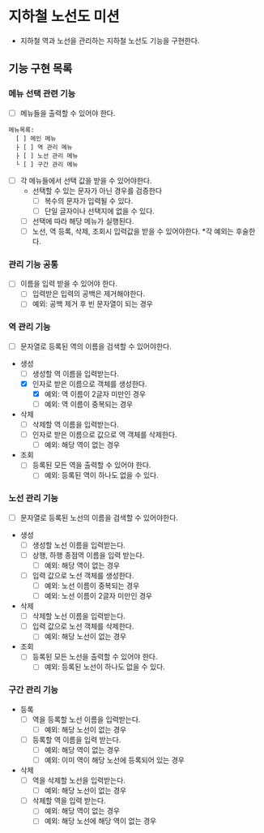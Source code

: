 # 지하철 노선도 미션
- 지하철 역과 노선을 관리하는 지하철 노선도 기능을 구현한다.

## 기능 구현 목록

### 메뉴 선택 관련 기능

- [ ] 메뉴들을 출력할 수 있어야 한다.
```
메뉴목록:
  [ ] 메인 메뉴
  ├ [ ] 역 관리 메뉴
  ├ [ ] 노선 관리 메뉴
  └ [ ] 구간 관리 메뉴
```

- [ ] 각 메뉴들에서 선택 값을 받을 수 있어야한다.
  - 선택할 수 있는 문자가 아닌 경우를 검증한다
    - [ ] 복수의 문자가 입력될 수 있다.
    - [ ] 단일 글자이나 선택지에 없을 수 있다.
  - [ ] 선택에 따라 해당 메뉴가 실행된다.
  - [ ] 노선, 역 등록, 삭제, 조회시 입력값을 받을 수 있어야한다. *각 예외는 후술한다.

### 관리 기능 공통
- [ ] 이름을 입력 받을 수 있어야 한다.
  - [ ] 입력받은 입력의 공백은 제거해야한다.
  - [ ] 예외: 공백 제거 후 빈 문자열이 되는 경우

### 역 관리 기능
- [ ] 문자열로 등록된 역의 이름을 검색할 수 있어야한다.
- 생성
  - [ ] 생성할 역 이름을 입력받는다.
  - [x] 인자로 받은 이름으로 객체를 생성한다.
    - [x] 예외: 역 이름이 2글자 미만인 경우
    - [ ] 예외: 역 이름이 중복되는 경우
- 삭제
  - [ ] 삭제할 역 이름을 입력받는다.
  - [ ] 인자로 받은 이름으로 값으로 역 객체를 삭제한다.
    - [ ] 예외: 해당 역이 없는 경우
- 조회
  - [ ] 등록된 모든 역을 출력할 수 있어야 한다.
    - [ ] 예외: 등록된 역이 하나도 없을 수 있다.

### 노선 관리 기능
- [ ] 문자열로 등록된 노선의 이름을 검색할 수 있어야한다.
- 생성
  - [ ] 생성할 노선 이름을 입력받는다.
  - [ ] 상행, 하행 종점역 이름을 입력 받는다.
    - [ ] 예외: 해당 역이 없는 경우
  - [ ] 입력 값으로 노선 객체를 생성한다.
    - [ ] 예외: 노선 이름이 중복되는 경우
    - [ ] 예외: 노선 이름이 2글자 미만인 경우
- 삭제
  - [ ] 삭제할 노선 이름을 입력받는다.
  - [ ] 입력 값으로 노선 객체를 삭제한다.
    - [ ] 예외: 해당 노선이 없는 경우
- 조회
  - [ ] 등록된 모든 노선을 출력할 수 있어야 한다.
    - [ ] 예외: 등록된 노선이 하나도 없을 수 있다.

### 구간 관리 기능
- 등록
  - [ ] 역을 등록할 노선 이름을 입력받는다.
    - [ ] 예외: 해당 노선이 없는 경우
  - [ ] 등록할 역 이름을 입력 받는다.
    - [ ] 예외: 해당 역이 없는 경우
    - [ ] 예외: 이미 역이 해당 노선에 등록되어 있는 경우
- 삭제
  - [ ] 역을 삭제할 노선을 입력받는다.
    - [ ] 예외: 해당 노선이 없는 경우
  - [ ] 삭제할 역을 입력 받는다.
    - [ ] 예외: 해당 역이 없는 경우
    - [ ] 예외: 해당 노선에 해당 역이 없는 경우
